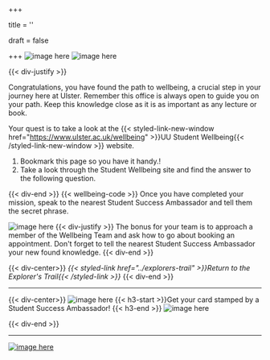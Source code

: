 +++

title = ''

draft = false

+++
![image here](../images/explorer-3.png#center)
![image here](../images/mindful-journey.png#center)


{{< div-justify >}}

Congratulations, you have found the path to wellbeing, a crucial step in your journey here at Ulster. Remember this office is always open to guide you on your path. Keep this knowledge close as it is as important as any lecture or book. 

Your quest is to take a look at the {{< styled-link-new-window href="https://www.ulster.ac.uk/wellbeing" >}}UU Student Wellbeing{{< /styled-link-new-window >}} website.
1. Bookmark this page so you have it handy.!
2. Take a look through the Student Wellbeing site and find the answer to the following question.

{{< div-end >}}
{{< wellbeing-code >}}
Once you have completed your mission, speak to the nearest Student Success Ambassador and tell them the secret phrase.

![image here](../images/quest-icon-bonus.png#right)
{{< div-justify >}}
The bonus for your team is to approach a member of the Wellbeing Team and ask how to go about booking an appointment. Don't forget to tell the nearest Student Success Ambassador your new found knowledge.
{{< div-end >}}

{{< div-center>}}
*{{< styled-link href="../explorers-trail" >}}Return to the Explorer's Trail{{< /styled-link >}}*
{{< div-end >}}

___
{{< div-center>}}
![image here](../images/dont-forget.png#center)
 {{< h3-start >}}Get your card stamped by a Student Success Ambassador! {{< h3-end >}}
![image here](../images/stamp-card.png#center)

{{< div-end >}}

___

[![image here](../images/lost-icon.png#center)](../lost)
